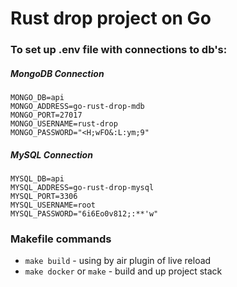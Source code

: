 # Rust drop project on Go

### To set up .env file with connections to db's:
##### MongoDB Connection
```
MONGO_DB=api
MONGO_ADDRESS=go-rust-drop-mdb
MONGO_PORT=27017
MONGO_USERNAME=rust-drop
MONGO_PASSWORD="<H;wFO&:L:ym;9"
```
##### MySQL Connection 
```
MYSQL_DB=api
MYSQL_ADDRESS=go-rust-drop-mysql
MYSQL_PORT=3306
MYSQL_USERNAME=root
MYSQL_PASSWORD="6i6Eo0v812;:**'w"
```

### Makefile commands
- `make build` - using by air plugin of live reload
- `make docker` or `make` - build and up project stack
